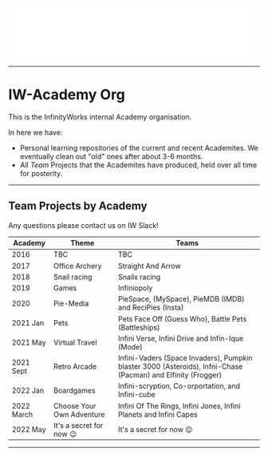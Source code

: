 <img src="https://github.com/IW-Academy/.github/blob/main/img/Logo_Infinity-Works_Part-of-Accenture_Academy_White.png"/>

---

# IW-Academy Org

This is the InfinityWorks internal Academy organisation.

In here we have:

- Personal learning repositories of the current and recent Academites. We eventually clean out "old" ones after about 3-6 months.
- All _Team_ Projects that the Academites have produced, held over all time for posterity.

---

## Team Projects by Academy

Any questions please contact us on IW Slack!

| Academy | Theme | Teams |
| ------- | ----- | ----- |
| 2016 | TBC | TBC |
| 2017 | Office Archery | Straight And Arrow
| 2018 | Snail racing | Snailx racing |
| 2019 | Games | Infiniopoly |
| 2020 | Pie-Media | PieSpace, (MySpace), PieMDB  (IMDB) and ReciPies (Insta) |
| 2021 Jan   | Pets | Pets Face Off (Guess Who), Battle Pets (Battleships) |
| 2021 May   | Virtual Travel | Infini Verse, Infini Drive and Infin-Ique (Mode) |
| 2021 Sept  | Retro Arcade | Infini-Vaders (Space Invaders), Pumpkin blaster 3000 (Asteroids), Infni-Chase (Pacman) and Elfinity (Frogger) |
| 2022 Jan   | Boardgames | Infini-scryption, Co-orportation, and Infini-cube |
| 2022 March | Choose Your Own Adventure | Infini Of The Rings, Infini Jones, Infini Planets and Infini Capes |
| 2022 May   | It's a secret for now :wink: | It's a secret for now :wink: |

---
